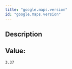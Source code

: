 ```yaml
---
title: "google.maps.version"
id: "google.maps.version"
---
```

## Description



## Value: 
```
3.37
```